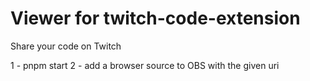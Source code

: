 # Viewer for twitch-code-extension

Share your code on Twitch

1 - pnpm start
2 - add a browser source to OBS with the given uri